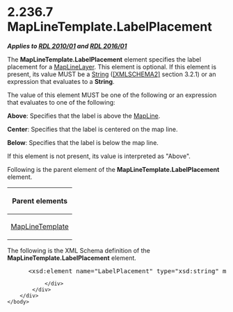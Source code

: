 <html dir="LTR" xmlns:mshelp="http://msdn.microsoft.com/mshelp" xmlns:ddue="http://ddue.schemas.microsoft.com/authoring/2003/5" xmlns:xlink="http://www.w3.org/1999/xlink" xmlns:tool="http://www.microsoft.com/tooltip">
    <head>
        <meta http-equiv="Content-Type" content="text/html; CHARSET=utf-8"></meta>
        <meta name="save" content="history"></meta>
        <title>2.236.7 MapLineTemplate.LabelPlacement</title>
        <xml>
            <mshelp:toctitle title="2.236.7 MapLineTemplate.LabelPlacement"></mshelp:toctitle>
            <mshelp:rltitle title="[MS-RDL]: MapLineTemplate.LabelPlacement"></mshelp:rltitle>
            <mshelp:keyword index="A" term="2f5bc224-293f-481b-84d2-b885cb1ab33a"></mshelp:keyword>
            <mshelp:attr name="DCSext.ContentType" value="open specification"></mshelp:attr>
            <mshelp:attr name="AssetID" value="2f5bc224-293f-481b-84d2-b885cb1ab33a"></mshelp:attr>
            <mshelp:attr name="TopicType" value="kbRef"></mshelp:attr>
            <mshelp:attr name="DCSext.Title" value="[MS-RDL]: MapLineTemplate.LabelPlacement" />
        </xml>
    </head>
    <body>
        <div id="header">
            <h1 class="heading">2.236.7 MapLineTemplate.LabelPlacement</h1>
        </div>
        <div id="mainSection">
            <div id="mainBody">
                <div id="allHistory" class="saveHistory"></div>
                <div id="sectionSection0" class="section" name="collapseableSection">
                    

<p><b><i>Applies to </i></b><a href="3428e690-a348-4ec7-8a6a-8efb42d2cdee.md"><b><i>RDL 2010/01</i></b></a><b><i>
and </i></b><a href="52ce3983-2bfc-4e72-9359-42aaf5fe4509.md"><b><i>RDL 2016/01</i></b></a></p>

<p>The <b>MapLineTemplate.LabelPlacement</b> element specifies
the label placement for a <a href="8681b1dc-d73e-4d35-b4fa-f7f459d4a304.md">MapLineLayer</a>.
This element is optional. If this element is present, its value MUST be a <a href="1ed81ef3-a683-45e3-aaad-bd2bbe71bc3d.md">String</a> (<a href="https://go.microsoft.com/fwlink/?LinkId=90610">[XMLSCHEMA2]</a> section
3.2.1) or an expression that evaluates to a <b>String</b>. </p>

<p>The value of this element MUST be one of the following or an
expression that evaluates to one of the following:</p>

<p><b>Above</b>: Specifies that the label is above the <a href="848562bc-c49f-443c-8002-ae8d395f9fde.md">MapLine</a>.</p>

<p><b>Center</b>: Specifies that the label is centered
on the map line. </p>

<p><b>Below</b>: Specifies that the label is below the
map line.</p>

<p>If this element is not present, its value is interpreted as
&quot;Above&quot;.</p>

<p>Following is the parent element of the <b>MapLineTemplate.LabelPlacement</b>
element.</p>

<table>
 <thead>
  <tr>
   <th>
   <p>Parent elements</p>
   </th>
  </tr>
 </thead>
 <tr>
  <td>
  <p><a href="37e2d016-be53-44eb-a5ae-5a01d6400909.md">MapLineTemplate</a></p>
  </td>
 </tr>
</table>

<p>The following is the XML Schema definition of the <b>MapLineTemplate.LabelPlacement</b>
element.</p>

<dl>
<dd>
<div><pre> &lt;xsd:element name=&quot;LabelPlacement&quot; type=&quot;xsd:string&quot; minOccurs=&quot;0&quot; /&gt;
</pre></div>
</dd></dl>


                </div>
            </div>
        </div>
    </body>
</html>